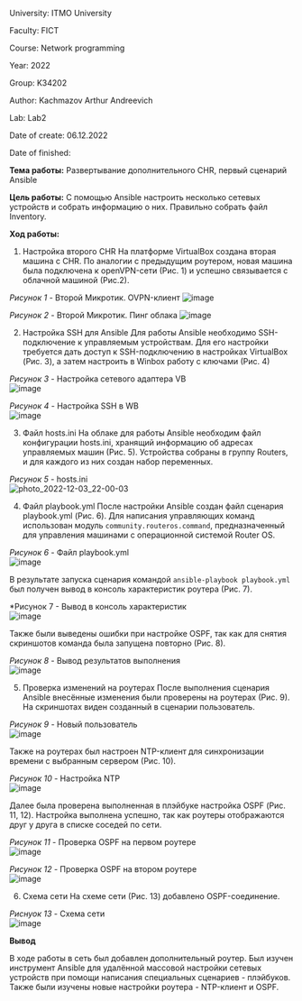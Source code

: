 University: ITMO University

Faculty: FICT

Course: Network programming

Year: 2022

Group: K34202

Author: Kachmazov Arthur Andreevich

Lab: Lab2

Date of create: 06.12.2022

Date of finished:

**Тема работы:** Развертывание дополнительного CHR, первый сценарий Ansible

**Цель работы:** С помощью Ansible настроить несколько сетевых устройств и собрать информацию о них. Правильно собрать файл Inventory.

**Ход работы:**
1) Настройка второго CHR
На платформе VirtualBox создана вторая машина с CHR. По аналогии с предыдущим роутером, новая машина была подключена к openVPN-сети (Рис. 1) и успешно связывается с облачной машиной (Рис.2).
  
*Рисунок 1* - Второй Микротик. OVPN-клиент
![image](https://user-images.githubusercontent.com/59313334/206262143-26104a20-8af5-42ef-b07a-6aeb67b96525.png)
  
*Рисунок 2* - Второй Микротик. Пинг облака
![image](https://user-images.githubusercontent.com/59313334/206260384-6eff817e-923f-4e6d-aec3-71bfa77216b9.png)

2) Настройка SSH для Ansible
Для работы Ansible необходимо SSH-подключение к управляемым устройствам. Для его настройки требуется дать доступ к SSH-подключению в настройках VirtualBox (Рис. 3), а затем настроить в 
Winbox работу с ключами (Рис. 4)
  
*Рисунок 3* - Настройка сетевого адаптера VB  
![image](https://user-images.githubusercontent.com/59313334/206263798-e1ceae81-7ac9-4548-be7e-7a84993d0c5b.png)
  
*Рисунок 4* - Настройка SSH в WB  
![image](https://user-images.githubusercontent.com/59313334/206264050-aec9e586-aa90-4db6-9bb5-89123db9106e.png)

3) Файл hosts.ini
На облаке для работы Ansible необходим файл конфигурации hosts.ini, хранящий информацию об адресах управляемых машин (Рис. 5). Устройства собраны в группу Routers, и 
для каждого из них создан набор переменных.
  
*Рисунок 5* - hosts.ini  
![photo_2022-12-03_22-00-03](https://user-images.githubusercontent.com/59313334/207125179-8120f03d-512e-41cc-871c-a8f8cb962aa7.jpg)

4) Файл playbook.yml
После настройки Ansible создан файл сценария playbook.yml (Рис. 6). Для написания управляющих команд использован модуль `community.routeros.command`, предназначенный
для управления машинами с операционной системой Router OS.  
  
*Рисунок 6* - Файл playbook.yml  
![image](https://user-images.githubusercontent.com/59313334/206270354-a227621c-b1fa-4298-9efb-5433150a1f99.png)  
  
В результате запуска сценария командой `ansible-playbook playbook.yml` был получен вывод в консоль характеристик роутера (Рис. 7).  
  
*Рисунок 7 - Вывод в консоль характеристик  
![image](https://user-images.githubusercontent.com/59313334/206273480-94edbf5c-890e-48cd-beef-ca0c6cfac711.png)
  
Также были выведены ошибки при настройке OSPF, так как для снятия скриншотов команда была запущена повторно (Рис. 8).  

*Рисунок 8* - Вывод результатов выполнения  
![image](https://user-images.githubusercontent.com/59313334/206273846-8b1ae166-505e-438c-beda-5c8ff5d4e3f9.png)

5) Проверка изменений на роутерах
После выполнения сценария Ansible внесённые изменения были проверены на роутерах (Рис. 9). На скриншотах виден созданный в сценарии пользователь.
  
*Рисунок 9* - Новый пользователь  
![image](https://user-images.githubusercontent.com/59313334/206274090-e4becc01-7542-42a7-b9c2-b987ac1cb594.png)
  
Также на роутерах был настроен NTP-клиент для синхронизации времени с выбранным сервером (Рис. 10).  
  
*Рисунок 10* - Настройка NTP  
![image](https://user-images.githubusercontent.com/59313334/206277604-63f87456-de57-4584-991d-4d93cfc04418.png)
  
Далее была проверена выполненная в плэйбуке настройка OSPF (Рис. 11, 12). Настройка выполнена успешно, так как роутеры отображаются друг у друга в списке соседей по сети.  
  
*Рисунок 11* - Проверка OSPF на первом роутере  
![image](https://user-images.githubusercontent.com/59313334/206278570-74395c79-e831-4a7a-b8fc-e698455336b0.png)  
  
*Рисунок 12* - Проверка OSPF на втором роутере  
![image](https://user-images.githubusercontent.com/59313334/206278744-ad7ee6ea-7dbb-49cd-973d-6073cab9f20d.png)

6) Схема сети
На схеме сети (Рис. 13) добавлено OSPF-соединение.  
  
*Риснуок 13* - Схема сети  
![image](https://user-images.githubusercontent.com/59313334/206278966-193b0eba-f8bf-4406-96cd-8edb53f85338.png)


**Вывод**
  
В ходе работы в сеть был добавлен дополнительный роутер. Был изучен инструмент Ansible для удалённой массовой настройки сетевых устройств при помощи написания специальных
сценариев - плэйбуков. Также были изучены новые настройки роутера - NTP-клиент и OSPF.
